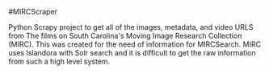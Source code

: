 #MIRCScraper

Python Scrapy project to get all of the images, metadata, and video URLS from The films on South Carolina's Moving Image Research Collection (MIRC). This was created for the need of information for MIRCSearch. MIRC uses Islandora with Solr search and it is difficult to get the raw information from such a high level system.
